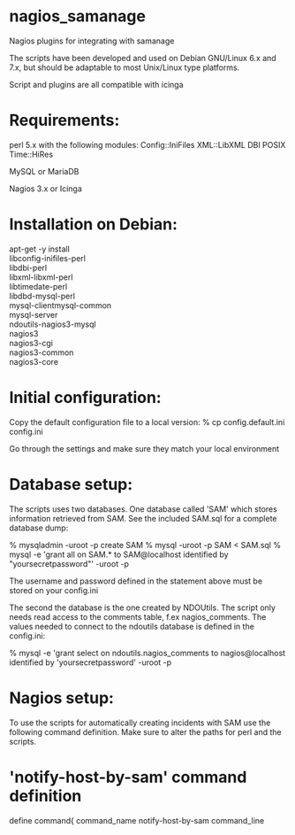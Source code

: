 nagios_samanage
===============

Nagios plugins for integrating with samanage

The scripts have been developed and used on Debian GNU/Linux 6.x and 7.x,
but should be adaptable to most Unix/Linux type platforms.

Script and plugins are all compatible with icinga

Requirements:
=============
perl 5.x with the following modules:
	Config::IniFiles 
	XML::LibXML
	DBI
	POSIX
	Time::HiRes

MySQL or MariaDB

Nagios 3.x or Icinga

Installation on Debian:
=======================
apt-get -y install \
	libconfig-inifiles-perl \
	libdbi-perl \
	libxml-libxml-perl \
	libtimedate-perl \
	libdbd-mysql-perl \
	mysql-clientmysql-common \
	mysql-server \
	ndoutils-nagios3-mysql \
	nagios3 \
	nagios3-cgi \
	nagios3-common \
	nagios3-core

Initial configuration:
======================
Copy the default configuration file to a local version:
% cp config.default.ini config.ini

Go through the settings and make sure they match your local
environment

Database setup:
===============
The scripts uses two databases. One database called 'SAM' which stores information retrieved from SAM. 
See the included SAM.sql for a complete database dump:

% mysqladmin -uroot -p create SAM
% mysql -uroot -p SAM < SAM.sql
% mysql -e 'grant all on SAM.* to SAM@localhost identified by "yoursecretpassword"' -uroot -p

The username and password defined in the statement above must be stored on your
config.ini

The second the database is the one created by NDOUtils. The script only needs read access to 
the comments table, f.ex nagios_comments. The values needed to connect to the ndoutils database
is defined in the config.ini:

% mysql -e 'grant select on ndoutils.nagios_comments to nagios@localhost identified by 'yoursecretpassword' -uroot -p

Nagios setup:
=============
To use the scripts for automatically creating incidents with SAM use the following command definition.
Make sure to alter the paths for perl and the scripts. 

# 'notify-host-by-sam' command definition
define command{
        command_name    notify-host-by-sam
        command_line    <perl path> <script path>/sam_createcase --hostname=$HOSTNAME$ --type="$NOTIFICATIONTYPE$" --state=$HOSTSTATE$ --address=$HOSTADDRESS$ --output="$HOSTOUTPUT$" --date="$LONGDATETIME$"
        }

# 'notify-service-by-sam' command definition
define command{
        command_name    notify-service-by-sam
        command_line    <perl path> <script path>/sam_createcase --hostname=$HOSTNAME$ --type="$NOTIFICATIONTYPE$" --service="$SERVICEDESC$" --hostalias="$HOSTALIAS$" --address=$HOSTADDRESS$ --state="$SERVICESTATE$" --date="$LONGDATETIME$" --output="$SERVICEOUTPUT$"
        }

Also, create a contact object which uses these commands. Modify the notification periods and notification options
to your setup

# Create incident via samanage.com
define contact{
        contact_name                    sam
        alias                           samanage.com
        service_notification_period     24x7
        host_notification_period        24x7
        service_notification_options    w,u,c,r
        host_notification_options       d,r
        service_notification_commands   notify-service-by-sam
        host_notification_commands      notify-host-by-sam
        email                           <your email address>
        }

Included is a script to check the state and response time of SAM:

# Check availability and response time of sam
define command {
        command_name    check_sam
        command_line    <script path>/check_sam --response_warning=$ARG1$ --response_critical=$ARG2$
}

The service definition of this script is usually connected to the nagios host itself:

define service {
        host_name               <your nagios host>
        service_description     Check SAM incidents
        check_command           check_sam_incidents
        use                     generic-service
}

